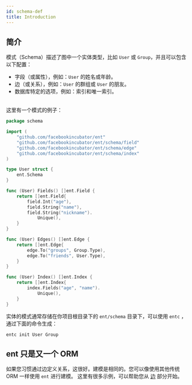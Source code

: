 ```yaml
---
id: schema-def
title: Introduction
---
```


## 简介

模式（Schema）描述了图中一个实体类型，比如 `User` 或 `Group`，并且可以包含以下配置：
- 字段（或属性），例如：`User` 的姓名或年龄。
- 边（或关系），例如：`User` 的群组或 `User` 的朋友。
- 数据库特定的选项，例如：索引和唯一索引。

<br/>
这里有一个模式的例子：

```go
package schema

import (
	"github.com/facebookincubator/ent"
	"github.com/facebookincubator/ent/schema/field"
	"github.com/facebookincubator/ent/schema/edge"
	"github.com/facebookincubator/ent/schema/index"
)

type User struct {
	ent.Schema
}

func (User) Fields() []ent.Field {
	return []ent.Field{
		field.Int("age"),
		field.String("name"),
		field.String("nickname").
			Unique(),
	}
}

func (User) Edges() []ent.Edge {
	return []ent.Edge{
		edge.To("groups", Group.Type),
		edge.To("friends", User.Type),
	}
}

func (User) Index() []ent.Index {
	return []ent.Index{
		index.Fields("age", "name").
			Unique(),
	}
}
```

实体的模式通常存储在你项目根目录下的 `ent/schema` 目录下，可以使用 `entc` ，通过下面的命令生成：

```console
entc init User Group
```

## ent 只是又一个 ORM

如果您习惯通过边定义关系，这很好。建模是相同的。您可以像使用其他传统 ORM 一样使用 `ent` 进行建模。
这里有很多示例，可以帮助您从 [边](schema-edges.md) 部分开始。
